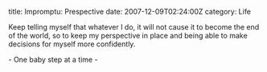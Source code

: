 title: Impromptu: Prespective
date: 2007-12-09T02:24:00Z
category: Life

Keep telling myself that whatever I do, it will not cause it to become the end of the world, so to keep my perspective in place and being able to make decisions for myself more confidently.

\- One baby step at a time -
